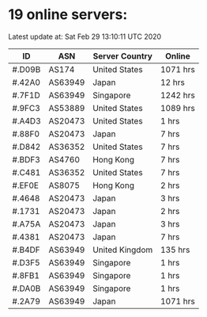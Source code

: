# 19 online servers:

Latest update at: Sat Feb 29 13:10:11 UTC 2020

| ID | ASN | Server Country | Online |
| -- | --- | -------------- | ------ |
| #.D09B | AS174 | United States | 1071 hrs |
| #.42A0 | AS63949 | Japan | 12 hrs |
| #.7F1D | AS63949 | Singapore | 1242 hrs |
| #.9FC3 | AS53889 | United States | 1089 hrs |
| #.A4D3 | AS20473 | United States | 1 hrs |
| #.88F0 | AS20473 | Japan | 7 hrs |
| #.D842 | AS36352 | United States | 7 hrs |
| #.BDF3 | AS4760 | Hong Kong | 7 hrs |
| #.C481 | AS36352 | United States | 7 hrs |
| #.EF0E | AS8075 | Hong Kong | 2 hrs |
| #.4648 | AS20473 | Japan | 3 hrs |
| #.1731 | AS20473 | Japan | 2 hrs |
| #.A75A | AS20473 | Japan | 3 hrs |
| #.4381 | AS20473 | Japan | 7 hrs |
| #.B4DF | AS63949 | United Kingdom | 135 hrs |
| #.D3F5 | AS63949 | Singapore | 1 hrs |
| #.8FB1 | AS63949 | Singapore | 1 hrs |
| #.DA0B | AS63949 | Singapore | 1 hrs |
| #.2A79 | AS63949 | Japan | 1071 hrs |

